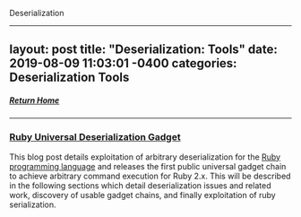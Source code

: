 Deserialization

---
layout: post
title:  "Deserialization: Tools"
date:   2019-08-09 11:03:01 -0400
categories: Deserialization Tools
---
##### [Return Home](https://thegetch.github.io/penetration/testing/resources/2020/07/24/Home/)

---

### [Ruby Universal Deserialization Gadget](https://www.elttam.com.au/blog/ruby-deserialization/)

This blog post details exploitation of arbitrary deserialization for the [Ruby programming language](https://www.ruby-lang.org/) and releases the first public universal gadget chain to achieve arbitrary command execution for Ruby 2.x. This will be described in the following sections which detail deserialization issues and related work, discovery of usable gadget chains, and finally exploitation of ruby serialization.
